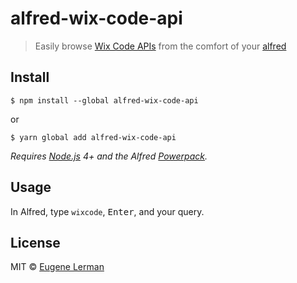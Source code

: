 # alfred-wix-code-api

> Easily browse [Wix Code APIs](https://www.wix.com/code/reference) from the comfort of your [alfred](https://www.alfredapp.com)

## Install

```
$ npm install --global alfred-wix-code-api
```

or

```
$ yarn global add alfred-wix-code-api
```

_Requires [Node.js](https://nodejs.org) 4+ and the Alfred [Powerpack](https://www.alfredapp.com/powerpack/)._

## Usage

In Alfred, type `wixcode`, <kbd>Enter</kbd>, and your query.

## License

MIT © [Eugene Lerman](http://github.com/airbugg)
